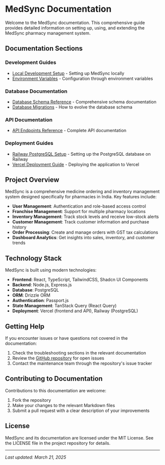 # MedSync Documentation

Welcome to the MedSync documentation. This comprehensive guide provides detailed information on setting up, using, and extending the MedSync pharmacy management system.

## Documentation Sections

### Development Guides

- [Local Development Setup](./development/local-setup.md) - Setting up MedSync locally
- [Environment Variables](./development/environment-variables.md) - Configuration through environment variables

### Database Documentation

- [Database Schema Reference](./database/schema.md) - Comprehensive schema documentation
- [Database Migrations](./database/migrations.md) - How to evolve the database schema

### API Documentation

- [API Endpoints Reference](./api/endpoints.md) - Complete API documentation

### Deployment Guides

- [Railway PostgreSQL Setup](./deployment/railway-setup.md) - Setting up the PostgreSQL database on Railway
- [Vercel Deployment Guide](./deployment/vercel-deployment.md) - Deploying the application to Vercel

## Project Overview

MedSync is a comprehensive medicine ordering and inventory management system designed specifically for pharmacies in India. Key features include:

- **User Management**: Authentication and role-based access control
- **Franchise Management**: Support for multiple pharmacy locations
- **Inventory Management**: Track stock levels and receive low-stock alerts
- **Customer Management**: Track customer information and purchase history
- **Order Processing**: Create and manage orders with GST tax calculations
- **Dashboard Analytics**: Get insights into sales, inventory, and customer trends

## Technology Stack

MedSync is built using modern technologies:

- **Frontend**: React, TypeScript, TailwindCSS, Shadcn UI Components
- **Backend**: Node.js, Express.js
- **Database**: PostgreSQL
- **ORM**: Drizzle ORM
- **Authentication**: Passport.js
- **State Management**: TanStack Query (React Query)
- **Deployment**: Vercel (frontend and API), Railway (PostgreSQL)

## Getting Help

If you encounter issues or have questions not covered in the documentation:

1. Check the troubleshooting sections in the relevant documentation
2. Review the [GitHub repository](https://github.com/yourusername/medsync) for open issues
3. Contact the maintenance team through the repository's issue tracker

## Contributing to Documentation

Contributions to this documentation are welcome:

1. Fork the repository
2. Make your changes to the relevant Markdown files
3. Submit a pull request with a clear description of your improvements

## License

MedSync and its documentation are licensed under the MIT License. See the LICENSE file in the project repository for details.

---

*Last updated: March 21, 2025*